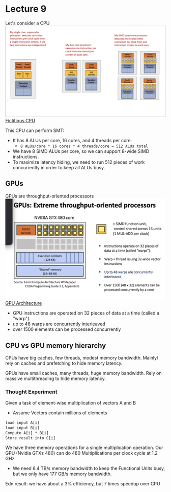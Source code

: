 # Lecture 9

Let's consider a CPU
![Fictitious CPU](./fictitiousCPU.png)
[Fictitious CPU](./fictitiousCPU.png)

This CPU can perform SMT: 
- It has 8 ALUs per core, 16 cores, and 4 threads per core.
  - `8 ALUs/core * 16 cores * 4 threads/core = 512 ALUs total`
- We have 8 SIMD ALUs per core, so we can support 8-wide SIMD instructions.
- To maximize latency hiding, we need to run 512 pieces of work concurrently in order to keep all ALUs busy.

## GPUs

GPUs are throughput-oriented processors
![GPU Architecture](./gpu.png)
[GPU Architecture](./gpu.png)

- GPU instructions are operated on 32 pieces of data at a time (called a "warp").
- up to 48 warps are concurrently interleaved
- over 1500 elements can be processed concurrently


## CPU vs GPU memory hierarchy

CPUs have big caches, few threads, modest memory bandwidth. Mainlyl rely on caches and prefetching to hide memory latency.

GPUs have small caches, many threads, huge memory bandwidth. Rely on massive multithreading to hide memory latency.

### Thought Experiment

Given a task of element-wise multiplication of vectors A and B
- Assume Vectors contain millions of elements

```
load input A[i]
load input B[i]
Compute A[i] * B[i]
Store result into C[i]
```

We have three memory operations for a single multiplication operation. Our GPU (Nvidia GTXz 480) can do 480 Multiplications per clock cycle at 1.2 GHz
- We need 6.4 TB/s memory bandwidth to keep the Functional Units busy, but we only have 177 GB/s memory bandwidth.

Edn result: we have about a 3% efficiency, but 7 times speedup over CPU